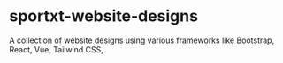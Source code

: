 # sportxt-website-designs
A collection of website designs using various frameworks like Bootstrap, React, Vue, Tailwind CSS,
